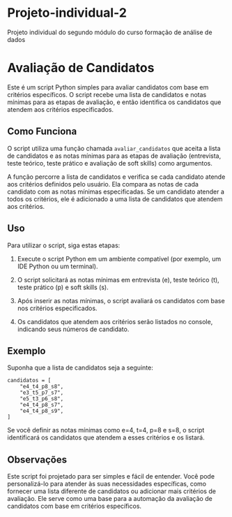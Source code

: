 # Projeto-individual-2
Projeto individual do segundo módulo do curso formação de análise de dados
# Avaliação de Candidatos

Este é um script Python simples para avaliar candidatos com base em critérios específicos. O script recebe uma lista de candidatos e notas mínimas para as etapas de avaliação, e então identifica os candidatos que atendem aos critérios especificados.

## Como Funciona

O script utiliza uma função chamada `avaliar_candidatos` que aceita a lista de candidatos e as notas mínimas para as etapas de avaliação (entrevista, teste teórico, teste prático e avaliação de soft skills) como argumentos.

A função percorre a lista de candidatos e verifica se cada candidato atende aos critérios definidos pelo usuário. Ela compara as notas de cada candidato com as notas mínimas especificadas. Se um candidato atender a todos os critérios, ele é adicionado a uma lista de candidatos que atendem aos critérios.

## Uso

Para utilizar o script, siga estas etapas:

1. Execute o script Python em um ambiente compatível (por exemplo, um IDE Python ou um terminal).

2. O script solicitará as notas mínimas em entrevista (e), teste teórico (t), teste prático (p) e soft skills (s).

3. Após inserir as notas mínimas, o script avaliará os candidatos com base nos critérios especificados.

4. Os candidatos que atendem aos critérios serão listados no console, indicando seus números de candidato.

## Exemplo

Suponha que a lista de candidatos seja a seguinte:

```
candidatos = [
    "e4_t4_p8_s8",
    "e3_t5_p7_s7",
    "e5_t3_p6_s8",
    "e4_t4_p8_s7",
    "e4_t4_p8_s9",
]
```

Se você definir as notas mínimas como e=4, t=4, p=8 e s=8, o script identificará os candidatos que atendem a esses critérios e os listará.

## Observações

Este script foi projetado para ser simples e fácil de entender. Você pode personalizá-lo para atender às suas necessidades específicas, como fornecer uma lista diferente de candidatos ou adicionar mais critérios de avaliação. Ele serve como uma base para a automação da avaliação de candidatos com base em critérios específicos.
